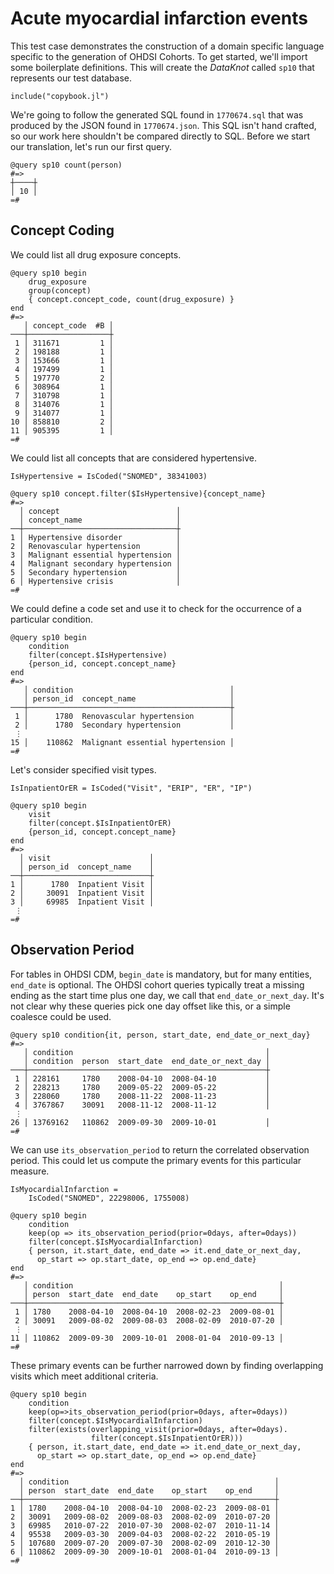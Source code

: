 # Acute myocardial infarction events

This test case demonstrates the construction of a domain specific
language specific to the generation of OHDSI Cohorts. To get started,
we'll import some boilerplate definitions. This will create the
*DataKnot* called `sp10` that represents our test database.

    include("copybook.jl")

We're going to follow the generated SQL found in `1770674.sql` that was
produced by the JSON found in `1770674.json`. This SQL isn't hand
crafted, so our work here shouldn't be compared directly to SQL.
Before we start our translation, let's run our first query.

    @query sp10 count(person)
    #=>
    ┼────┼
    │ 10 │
    =#

## Concept Coding

We could list all drug exposure concepts.

    @query sp10 begin
        drug_exposure
        group(concept)
        { concept.concept_code, count(drug_exposure) }
    end
    #=>
       │ concept_code  #B │
    ───┼──────────────────┼
     1 │ 311671         1 │
     2 │ 198188         1 │
     3 │ 153666         1 │
     4 │ 197499         1 │
     5 │ 197770         2 │
     6 │ 308964         1 │
     7 │ 310798         1 │
     8 │ 314076         1 │
     9 │ 314077         1 │
    10 │ 858810         2 │
    11 │ 905395         1 │
    =#

We could list all concepts that are considered hypertensive.

    IsHypertensive = IsCoded("SNOMED", 38341003)

    @query sp10 concept.filter($IsHypertensive){concept_name}
    #=>
      │ concept                          │
      │ concept_name                     │
    ──┼──────────────────────────────────┼
    1 │ Hypertensive disorder            │
    2 │ Renovascular hypertension        │
    3 │ Malignant essential hypertension │
    4 │ Malignant secondary hypertension │
    5 │ Secondary hypertension           │
    6 │ Hypertensive crisis              │
    =#

We could define a code set and use it to check for the occurrence of a
particular condition.

    @query sp10 begin
        condition
        filter(concept.$IsHypertensive)
        {person_id, concept.concept_name}
    end
    #=>
       │ condition                                   │
       │ person_id  concept_name                     │
    ───┼─────────────────────────────────────────────┼
     1 │      1780  Renovascular hypertension        │
     2 │      1780  Secondary hypertension           │
     ⋮
    15 │    110862  Malignant essential hypertension │
    =#

Let's consider specified visit types.

    IsInpatientOrER = IsCoded("Visit", "ERIP", "ER", "IP")

    @query sp10 begin
        visit
        filter(concept.$IsInpatientOrER)
        {person_id, concept.concept_name}
    end
    #=>
      │ visit                      │
      │ person_id  concept_name    │
    ──┼────────────────────────────┼
    1 │      1780  Inpatient Visit │
    2 │     30091  Inpatient Visit │
    3 │     69985  Inpatient Visit │
     ⋮
    =#

## Observation Period

For tables in OHDSI CDM, `begin_date` is mandatory, but for many
entities, `end_date` is optional. The OHDSI cohort queries typically
treat a missing ending as the start time plus one day, we call that
`end_date_or_next_day`. It's not clear why these queries pick one day
offset like this, or a simple coalesce could be used.

    @query sp10 condition{it, person, start_date, end_date_or_next_day}
    #=>
       │ condition                                           │
       │ condition  person  start_date  end_date_or_next_day │
    ───┼─────────────────────────────────────────────────────┼
     1 │ 228161     1780    2008-04-10  2008-04-10           │
     2 │ 228213     1780    2009-05-22  2009-05-22           │
     3 │ 228060     1780    2008-11-22  2008-11-23           │
     4 │ 3767867    30091   2008-11-12  2008-11-12           │
     ⋮
    26 │ 13769162   110862  2009-09-30  2009-10-01           │
    =#

We can use `its_observation_period` to return the correlated
observation period. This could let us compute the primary events
for this particular measure.

    IsMyocardialInfarction =
        IsCoded("SNOMED", 22298006, 1755008)

    @query sp10 begin
        condition
        keep(op => its_observation_period(prior=0days, after=0days))
        filter(concept.$IsMyocardialInfarction)
        { person, it.start_date, end_date => it.end_date_or_next_day,
          op_start => op.start_date, op_end => op.end_date}
    end
    #=>
       │ condition                                              │
       │ person  start_date  end_date    op_start    op_end     │
    ───┼────────────────────────────────────────────────────────┼
     1 │ 1780    2008-04-10  2008-04-10  2008-02-23  2009-08-01 │
     2 │ 30091   2009-08-02  2009-08-03  2008-02-09  2010-07-20 │
     ⋮
    11 │ 110862  2009-09-30  2009-10-01  2008-01-04  2010-09-13 │
    =#

These primary events can be further narrowed down by finding
overlapping visits which meet additional criteria.

    @query sp10 begin
        condition
        keep(op=>its_observation_period(prior=0days, after=0days))
        filter(concept.$IsMyocardialInfarction)
        filter(exists(overlapping_visit(prior=0days, after=0days).
                      filter(concept.$IsInpatientOrER)))
        { person, it.start_date, end_date => it.end_date_or_next_day,
          op_start => op.start_date, op_end => op.end_date}
    end
    #=>
      │ condition                                              │
      │ person  start_date  end_date    op_start    op_end     │
    ──┼────────────────────────────────────────────────────────┼
    1 │ 1780    2008-04-10  2008-04-10  2008-02-23  2009-08-01 │
    2 │ 30091   2009-08-02  2009-08-03  2008-02-09  2010-07-20 │
    3 │ 69985   2010-07-22  2010-07-30  2008-02-07  2010-11-14 │
    4 │ 95538   2009-03-30  2009-04-03  2008-02-22  2010-05-19 │
    5 │ 107680  2009-07-20  2009-07-30  2008-02-09  2010-12-30 │
    6 │ 110862  2009-09-30  2009-10-01  2008-01-04  2010-09-13 │
    =#
